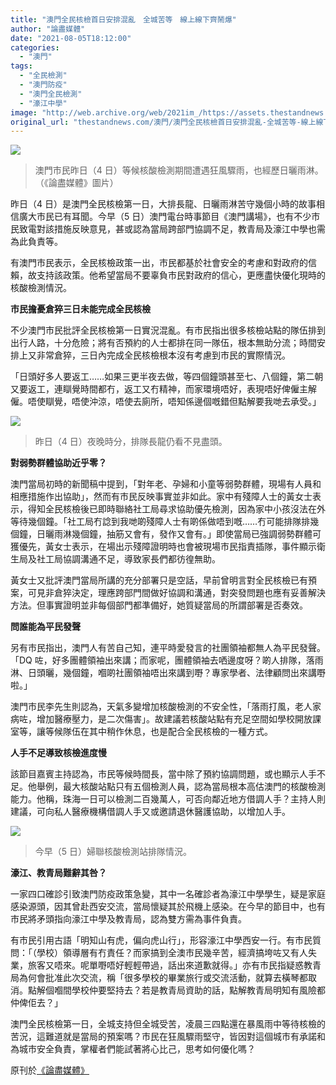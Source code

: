 ```yaml
---
title: "澳門全民核檢首日安排混亂　全城苦等　線上線下齊鬧爆"
author: "論盡媒體"
date: "2021-08-05T18:12:00"
categories:
  - "澳門"
tags:
  - "全民檢測"
  - "澳門防疫"
  - "澳門全民檢測"
  - "濠江中學"
image: "http://web.archive.org/web/2021im_/https://assets.thestandnews.com/media/photos/21080456346347456.jpg"
original_url: "thestandnews.com/澳門/澳門全民核檢首日安排混亂-全城苦等-線上線下齊鬧爆"
---
```

![](http://web.archive.org/web/2021im_/https://assets.thestandnews.com/media/photos/21080456346347456.jpg)
> 澳門市民昨日（4 日）等候核酸檢測期間遭遇狂風驟雨，也經歷日曬雨淋。（《論盡媒體》圖片）

昨日（4 日）是澳門全民核檢第一日，大排長龍、日曬雨淋苦守幾個小時的故事相信廣大市民已有耳聞。今早（5 日）澳門電台時事節目《澳門講場》，也有不少市民致電對該措施反映意見，甚或認為當局跨部門協調不足，教青局及濠江中學也需為此負責等。

有澳門市民表示，全民核檢政策一出，市民都基於社會安全的考慮和對政府的信賴，故支持該政策。他希望當局不要辜負市民對政府的信心，更應盡快優化現時的核酸檢測情況。

**市民擔憂倉猝三日未能完成全民核檢**

不少澳門市民批評全民核檢第一日實況混亂。有市民指出很多核檢站點的隊伍排到出行人路，十分危險；將有否預約的人士都排在同一隊伍，根本無助分流；時間安排上又非常倉猝，三日內完成全民核檢根本沒有考慮到市民的實際情況。

「日頭好多人要返工……如果三更半夜去做，等四個鐘頭甚至七、八個鐘，第二朝又要返工，連瞓覺時間都冇，返工又冇精神，而家環境唔好，表現唔好俾僱主解僱。唔使瞓覺，唔使沖涼，唔使去廁所，唔知係邊個嘅錯但點解要我哋去承受。」

![](http://web.archive.org/web/2021im_/https://aamacau.com/files/uploads/2021/08/aamacau-photo-210805_0805_0833.jpg)
> 昨日（4 日）夜晚時分，排隊長龍仍看不見盡頭。

**對弱勢群體協助近乎零？**

澳門當局初時的新聞稿中提到，「對年老、孕婦和小童等弱勢群體，現場有人員和相應措施作出協助」，然而有市民反映事實並非如此。家中有殘障人士的黃女士表示，得知全民核檢後已即時聯絡社工局尋求協助優先檢測，因為家中小孩沒法在外等待幾個鐘。「社工局冇諗到我哋啲殘障人士有啲係做唔到嘅……冇可能排隊排幾個鐘，日曬雨淋幾個鐘，抽筋又會有，發作又會有。」即使當局已強調弱勢群體可獲優先，黃女士表示，在場出示殘障證明時也會被現場市民指責插隊，事件顯示衛生局及社工局協調溝通不足，導致家長們都彷徨無助。

黃女士又批評澳門當局所講的充分部署只是空話，早前曾明言對全民核檢已有預案，可見非倉猝決定，理應跨部門間做好協調和溝通，對突發問題也應有妥善解決方法。但事實證明並非每個部門都準備好，她質疑當局的所謂部署是否奏效。

**問誰能為平民發聲**

另有市民指出，澳門人有苦自己知，連平時愛發言的社團領袖都無人為平民發聲。「DQ 咗，好多團體領袖出來講；而家呢，團體領袖去哂邊度呀？啲人排隊，落雨淋、日頭曬，幾個鐘，嗰啲社團領袖唔出來講到嘢？專家學者、法律顧問出來講嘢啦。」

澳門市民李先生則認為，天氣多變增加核酸檢測的不安全性，「落雨打風，老人家病咗，增加醫療壓力，是二次傷害」。故建議若核酸站點有充足空間如學校開放課室等，讓等候隊伍在其中稍作休息，也是配合全民核檢的一種方式。

**人手不足導致核檢進度慢**

該節目嘉賓主持認為，市民等候時間長，當中除了預約協調問題，或也顯示人手不足。他舉例，最大核酸站點只有五個檢測人員，認為當局根本高估澳門的核酸檢測能力。他稱，珠海一日可以檢測二百幾萬人，可否向鄰近地方借調人手？主持人則建議，可向私人醫療機構借調人手又或邀請退休醫護協助，以增加人手。

![](http://web.archive.org/web/2021im_/https://aamacau.com/files/uploads/2021/08/aamacau-photo-210805_0805_0833.jpeg)
> 今早（5 日）婦聯核酸檢測站排隊情況。

**濠江、教青局難辭其咎？**

一家四口確診引致澳門防疫政策急變，其中一名確診者為濠江中學學生，疑是家庭感染源頭，因其曾赴西安交流，當局懷疑其於飛機上感染。在今早的節目中，也有市民將矛頭指向濠江中學及教青局，認為雙方需為事件負責。

有市民引用古語「明知山有虎，偏向虎山行」，形容濠江中學西安一行。有市民質問：「（學校）領導層有冇責任？而家搞到全澳市民幾辛苦，經濟搞垮咗又有人失業，旅客又唔來。呢單嘢唔好輕輕帶過，話出來道歉就得。」亦有市民指疑惑教青局為何會批准此次交流，稱「很多學校的畢業旅行或交流活動，就算去橫琴都取消。點解個嗰間學校仲要堅持去？若是教青局資助的話，點解教青局明知有風險都仲俾佢去？」

澳門全民核檢第一日，全城支持但全城受苦，凌晨三四點還在暴風雨中等待核檢的苦況，這難道就是當局的預案嗎？市民在狂風驟雨堅守，皆因對這個城市有承諾和為城市安全負責，掌權者們能試著將心比己，思考如何優化嗎？

原刊於[《論盡媒體》](http://web.archive.org/web/20211229104739/https://aamacau.com/2021/08/05/%E5%85%A8%E6%B0%91%E6%A0%B8%E6%AA%A2%E5%AE%89%E6%8E%92%E6%B7%B7%E4%BA%82-%E5%85%A8%E5%9F%8E%E8%8B%A6%E7%AD%89-%E7%B7%9A%E4%B8%8A%E7%B7%9A%E4%B8%8B%E9%BD%8A%E9%AC%A7%E7%88%86/)